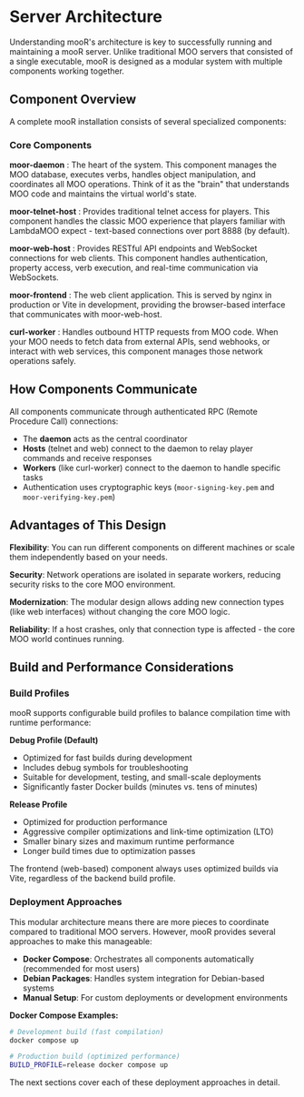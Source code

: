 # Server Architecture

Understanding mooR's architecture is key to successfully running and maintaining a mooR server. Unlike traditional MOO
servers that consisted of a single executable, mooR is designed as a modular system with multiple components working
together.

## Component Overview

A complete mooR installation consists of several specialized components:

### Core Components

**moor-daemon**
: The heart of the system. This component manages the MOO database, executes verbs, handles object manipulation, and
coordinates all MOO operations. Think of it as the "brain" that understands MOO code and maintains the virtual world's
state.

**moor-telnet-host**
: Provides traditional telnet access for players. This component handles the classic MOO experience that players
familiar with LambdaMOO expect - text-based connections over port 8888 (by default).

**moor-web-host**
: Provides RESTful API endpoints and WebSocket connections for web clients. This component handles authentication,
property access, verb execution, and real-time communication via WebSockets.

**moor-frontend**
: The web client application. This is served by nginx in production or Vite in development, providing the browser-based
interface that communicates with moor-web-host.

**curl-worker**
: Handles outbound HTTP requests from MOO code. When your MOO needs to fetch data from external APIs, send webhooks, or
interact with web services, this component manages those network operations safely.

## How Components Communicate

All components communicate through authenticated RPC (Remote Procedure Call) connections:

- The **daemon** acts as the central coordinator
- **Hosts** (telnet and web) connect to the daemon to relay player commands and receive responses
- **Workers** (like curl-worker) connect to the daemon to handle specific tasks
- Authentication uses cryptographic keys (`moor-signing-key.pem` and `moor-verifying-key.pem`)

## Advantages of This Design

**Flexibility**: You can run different components on different machines or scale them independently based on your needs.

**Security**: Network operations are isolated in separate workers, reducing security risks to the core MOO environment.

**Modernization**: The modular design allows adding new connection types (like web interfaces) without changing the core
MOO logic.

**Reliability**: If a host crashes, only that connection type is affected - the core MOO world continues running.

## Build and Performance Considerations

### Build Profiles

mooR supports configurable build profiles to balance compilation time with runtime performance:

**Debug Profile (Default)**

- Optimized for fast builds during development
- Includes debug symbols for troubleshooting
- Suitable for development, testing, and small-scale deployments
- Significantly faster Docker builds (minutes vs. tens of minutes)

**Release Profile**

- Optimized for production performance
- Aggressive compiler optimizations and link-time optimization (LTO)
- Smaller binary sizes and maximum runtime performance
- Longer build times due to optimization passes

The frontend (web-based) component always uses optimized builds via Vite, regardless of the backend build profile.

### Deployment Approaches

This modular architecture means there are more pieces to coordinate compared to traditional MOO servers. However, mooR
provides several approaches to make this manageable:

- **Docker Compose**: Orchestrates all components automatically (recommended for most users)
- **Debian Packages**: Handles system integration for Debian-based systems
- **Manual Setup**: For custom deployments or development environments

**Docker Compose Examples:**

```bash
# Development build (fast compilation)
docker compose up

# Production build (optimized performance)
BUILD_PROFILE=release docker compose up
```

The next sections cover each of these deployment approaches in detail.
